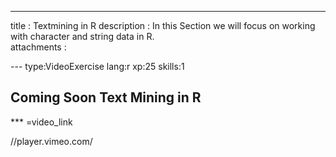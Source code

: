---
title       : Textmining in R
description : In this Section we will focus on working with character and string data in R.  
attachments :




--- type:VideoExercise lang:r xp:25 skills:1   
## Coming Soon Text Mining in R

*** =video_link

//player.vimeo.com/